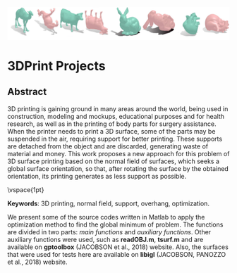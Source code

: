![All print](img/all.png)

# 3DPrint Projects

## Abstract

3D printing is gaining ground in many areas around the world, being used in construction, modeling and mockups, educational purposes and for health research, as well as in the printing of body parts for surgery assistance. When the printer needs to print a 3D surface, some of the parts may be suspended in the air, requiring support for better printing. These supports are detached from the object and are discarded, generating waste of material and money. This work proposes a new approach for this problem of 3D surface printing based on the normal field of surfaces, which seeks a global surface orientation, so that, after rotating the surface by the obtained orientation, its printing generates as less support as possible.

\vspace{1pt}

**Keywords**: 3D printing, normal field, support, overhang, optimization.

We present some of the source codes written in Matlab to apply the optimization method to find the global minimum of problem. The functions are divided in two parts: *main functions* and *auxiliary functions*. Other auxiliary functions were used, such as **readOBJ.m**, **tsurf.m** and are available on **gptoolbox** (JACOBSON et al., 2018) website. Also, the surfaces that were used for tests here are available on **libigl** (JACOBSON, PANOZZO et al., 2018) website.
